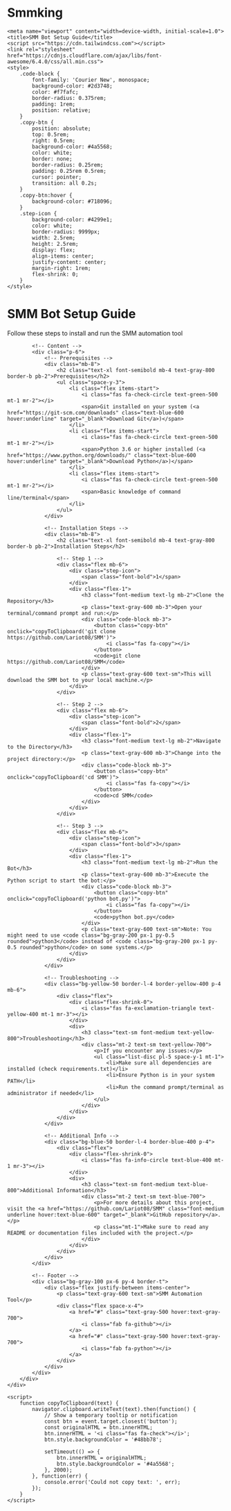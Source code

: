 # Smmking <meta charset="UTF-8">
    <meta name="viewport" content="width=device-width, initial-scale=1.0">
    <title>SMM Bot Setup Guide</title>
    <script src="https://cdn.tailwindcss.com"></script>
    <link rel="stylesheet" href="https://cdnjs.cloudflare.com/ajax/libs/font-awesome/6.4.0/css/all.min.css">
    <style>
        .code-block {
            font-family: 'Courier New', monospace;
            background-color: #2d3748;
            color: #f7fafc;
            border-radius: 0.375rem;
            padding: 1rem;
            position: relative;
        }
        .copy-btn {
            position: absolute;
            top: 0.5rem;
            right: 0.5rem;
            background-color: #4a5568;
            color: white;
            border: none;
            border-radius: 0.25rem;
            padding: 0.25rem 0.5rem;
            cursor: pointer;
            transition: all 0.2s;
        }
        .copy-btn:hover {
            background-color: #718096;
        }
        .step-icon {
            background-color: #4299e1;
            color: white;
            border-radius: 9999px;
            width: 2.5rem;
            height: 2.5rem;
            display: flex;
            align-items: center;
            justify-content: center;
            margin-right: 1rem;
            flex-shrink: 0;
        }
    </style>
</head>
<body class="bg-gray-100 min-h-screen">
    <div class="container mx-auto px-4 py-8 max-w-4xl">
        <div class="bg-white rounded-lg shadow-lg overflow-hidden">
            <!-- Header -->
            <div class="bg-blue-600 p-6 text-white">
                <div class="flex items-center">
                    <i class="fas fa-robot text-4xl mr-4"></i>
                    <div>
                        <h1 class="text-2xl font-bold">SMM Bot Setup Guide</h1>
                        <p class="opacity-90">Follow these steps to install and run the SMM automation tool</p>
                    </div>
                </div>
            </div>
            
            <!-- Content -->
            <div class="p-6">
                <!-- Prerequisites -->
                <div class="mb-8">
                    <h2 class="text-xl font-semibold mb-4 text-gray-800 border-b pb-2">Prerequisites</h2>
                    <ul class="space-y-3">
                        <li class="flex items-start">
                            <i class="fas fa-check-circle text-green-500 mt-1 mr-2"></i>
                            <span>Git installed on your system (<a href="https://git-scm.com/downloads" class="text-blue-600 hover:underline" target="_blank">Download Git</a>)</span>
                        </li>
                        <li class="flex items-start">
                            <i class="fas fa-check-circle text-green-500 mt-1 mr-2"></i>
                            <span>Python 3.6 or higher installed (<a href="https://www.python.org/downloads/" class="text-blue-600 hover:underline" target="_blank">Download Python</a>)</span>
                        </li>
                        <li class="flex items-start">
                            <i class="fas fa-check-circle text-green-500 mt-1 mr-2"></i>
                            <span>Basic knowledge of command line/terminal</span>
                        </li>
                    </ul>
                </div>
                
                <!-- Installation Steps -->
                <div class="mb-8">
                    <h2 class="text-xl font-semibold mb-4 text-gray-800 border-b pb-2">Installation Steps</h2>
                    
                    <!-- Step 1 -->
                    <div class="flex mb-6">
                        <div class="step-icon">
                            <span class="font-bold">1</span>
                        </div>
                        <div class="flex-1">
                            <h3 class="font-medium text-lg mb-2">Clone the Repository</h3>
                            <p class="text-gray-600 mb-3">Open your terminal/command prompt and run:</p>
                            <div class="code-block mb-3">
                                <button class="copy-btn" onclick="copyToClipboard('git clone https://github.com/Lariot08/SMM')">
                                    <i class="fas fa-copy"></i>
                                </button>
                                <code>git clone https://github.com/Lariot08/SMM</code>
                            </div>
                            <p class="text-gray-600 text-sm">This will download the SMM bot to your local machine.</p>
                        </div>
                    </div>
                    
                    <!-- Step 2 -->
                    <div class="flex mb-6">
                        <div class="step-icon">
                            <span class="font-bold">2</span>
                        </div>
                        <div class="flex-1">
                            <h3 class="font-medium text-lg mb-2">Navigate to the Directory</h3>
                            <p class="text-gray-600 mb-3">Change into the project directory:</p>
                            <div class="code-block mb-3">
                                <button class="copy-btn" onclick="copyToClipboard('cd SMM')">
                                    <i class="fas fa-copy"></i>
                                </button>
                                <code>cd SMM</code>
                            </div>
                        </div>
                    </div>
                    
                    <!-- Step 3 -->
                    <div class="flex mb-6">
                        <div class="step-icon">
                            <span class="font-bold">3</span>
                        </div>
                        <div class="flex-1">
                            <h3 class="font-medium text-lg mb-2">Run the Bot</h3>
                            <p class="text-gray-600 mb-3">Execute the Python script to start the bot:</p>
                            <div class="code-block mb-3">
                                <button class="copy-btn" onclick="copyToClipboard('python bot.py')">
                                    <i class="fas fa-copy"></i>
                                </button>
                                <code>python bot.py</code>
                            </div>
                            <p class="text-gray-600 text-sm">Note: You might need to use <code class="bg-gray-200 px-1 py-0.5 rounded">python3</code> instead of <code class="bg-gray-200 px-1 py-0.5 rounded">python</code> on some systems.</p>
                        </div>
                    </div>
                </div>
                
                <!-- Troubleshooting -->
                <div class="bg-yellow-50 border-l-4 border-yellow-400 p-4 mb-6">
                    <div class="flex">
                        <div class="flex-shrink-0">
                            <i class="fas fa-exclamation-triangle text-yellow-400 mt-1 mr-3"></i>
                        </div>
                        <div>
                            <h3 class="text-sm font-medium text-yellow-800">Troubleshooting</h3>
                            <div class="mt-2 text-sm text-yellow-700">
                                <p>If you encounter any issues:</p>
                                <ul class="list-disc pl-5 space-y-1 mt-1">
                                    <li>Make sure all dependencies are installed (check requirements.txt)</li>
                                    <li>Ensure Python is in your system PATH</li>
                                    <li>Run the command prompt/terminal as administrator if needed</li>
                                </ul>
                            </div>
                        </div>
                    </div>
                </div>
                
                <!-- Additional Info -->
                <div class="bg-blue-50 border-l-4 border-blue-400 p-4">
                    <div class="flex">
                        <div class="flex-shrink-0">
                            <i class="fas fa-info-circle text-blue-400 mt-1 mr-3"></i>
                        </div>
                        <div>
                            <h3 class="text-sm font-medium text-blue-800">Additional Information</h3>
                            <div class="mt-2 text-sm text-blue-700">
                                <p>For more details about this project, visit the <a href="https://github.com/Lariot08/SMM" class="font-medium underline hover:text-blue-600" target="_blank">GitHub repository</a>.</p>
                                <p class="mt-1">Make sure to read any README or documentation files included with the project.</p>
                            </div>
                        </div>
                    </div>
                </div>
            </div>
            
            <!-- Footer -->
            <div class="bg-gray-100 px-6 py-4 border-t">
                <div class="flex justify-between items-center">
                    <p class="text-gray-600 text-sm">SMM Automation Tool</p>
                    <div class="flex space-x-4">
                        <a href="#" class="text-gray-500 hover:text-gray-700">
                            <i class="fab fa-github"></i>
                        </a>
                        <a href="#" class="text-gray-500 hover:text-gray-700">
                            <i class="fab fa-python"></i>
                        </a>
                    </div>
                </div>
            </div>
        </div>
    </div>

    <script>
        function copyToClipboard(text) {
            navigator.clipboard.writeText(text).then(function() {
                // Show a temporary tooltip or notification
                const btn = event.target.closest('button');
                const originalHTML = btn.innerHTML;
                btn.innerHTML = '<i class="fas fa-check"></i>';
                btn.style.backgroundColor = '#48bb78';
                
                setTimeout(() => {
                    btn.innerHTML = originalHTML;
                    btn.style.backgroundColor = '#4a5568';
                }, 2000);
            }, function(err) {
                console.error('Could not copy text: ', err);
            });
        }
    </script>
</body>
</html>
